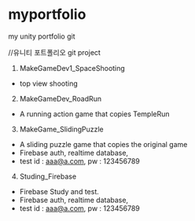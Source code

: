 # myportfolio
my unity portfolio git

//유니티 포트폴리오 git project

1. MakeGameDev1_SpaceShooting
  - top view shooting
2. MakeGameDev_RoadRun
  - A running action game that copies TempleRun
3. MakeGame_SlidingPuzzle
  - A sliding puzzle game that copies the original game
  - Firebase auth, realtime database,
  - test id : aaa@a.com, pw : 123456789
4. Studing_Firebase
  - Firebase Study and test.
  - Firebase auth, realtime database,
  - test id : aaa@a.com, pw : 123456789